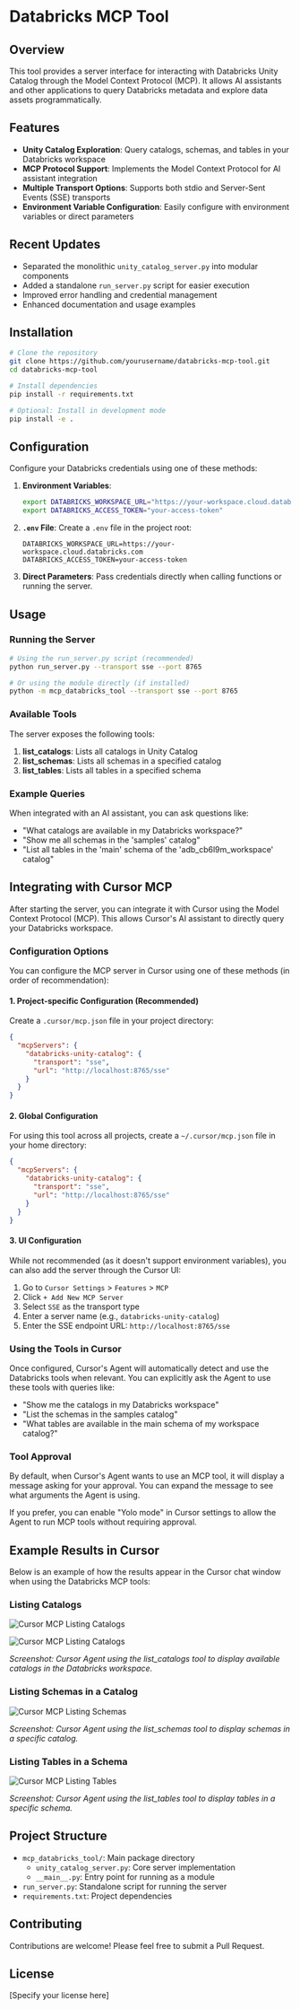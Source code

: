 # Databricks MCP Tool

## Overview
This tool provides a server interface for interacting with Databricks Unity Catalog through the Model Context Protocol (MCP). It allows AI assistants and other applications to query Databricks metadata and explore data assets programmatically.

## Features
- **Unity Catalog Exploration**: Query catalogs, schemas, and tables in your Databricks workspace
- **MCP Protocol Support**: Implements the Model Context Protocol for AI assistant integration
- **Multiple Transport Options**: Supports both stdio and Server-Sent Events (SSE) transports
- **Environment Variable Configuration**: Easily configure with environment variables or direct parameters

## Recent Updates
- Separated the monolithic `unity_catalog_server.py` into modular components
- Added a standalone `run_server.py` script for easier execution
- Improved error handling and credential management
- Enhanced documentation and usage examples

## Installation
```bash
# Clone the repository
git clone https://github.com/yourusername/databricks-mcp-tool.git
cd databricks-mcp-tool

# Install dependencies
pip install -r requirements.txt

# Optional: Install in development mode
pip install -e .
```

## Configuration
Configure your Databricks credentials using one of these methods:

1. **Environment Variables**:
   ```bash
   export DATABRICKS_WORKSPACE_URL="https://your-workspace.cloud.databricks.com"
   export DATABRICKS_ACCESS_TOKEN="your-access-token"
   ```

2. **`.env` File**:
   Create a `.env` file in the project root:
   ```
   DATABRICKS_WORKSPACE_URL=https://your-workspace.cloud.databricks.com
   DATABRICKS_ACCESS_TOKEN=your-access-token
   ```

3. **Direct Parameters**:
   Pass credentials directly when calling functions or running the server.

## Usage

### Running the Server
```bash
# Using the run_server.py script (recommended)
python run_server.py --transport sse --port 8765

# Or using the module directly (if installed)
python -m mcp_databricks_tool --transport sse --port 8765
```

### Available Tools
The server exposes the following tools:

1. **list_catalogs**: Lists all catalogs in Unity Catalog
2. **list_schemas**: Lists all schemas in a specified catalog
3. **list_tables**: Lists all tables in a specified schema

### Example Queries
When integrated with an AI assistant, you can ask questions like:
- "What catalogs are available in my Databricks workspace?"
- "Show me all schemas in the 'samples' catalog"
- "List all tables in the 'main' schema of the 'adb_cb6l9m_workspace' catalog"

## Integrating with Cursor MCP

After starting the server, you can integrate it with Cursor using the Model Context Protocol (MCP). This allows Cursor's AI assistant to directly query your Databricks workspace.

### Configuration Options

You can configure the MCP server in Cursor using one of these methods (in order of recommendation):

#### 1. Project-specific Configuration (Recommended)

Create a `.cursor/mcp.json` file in your project directory:

```json
{
  "mcpServers": {
    "databricks-unity-catalog": {
      "transport": "sse",
      "url": "http://localhost:8765/sse"
    }
  }
}
```

#### 2. Global Configuration

For using this tool across all projects, create a `~/.cursor/mcp.json` file in your home directory:

```json
{
  "mcpServers": {
    "databricks-unity-catalog": {
      "transport": "sse",
      "url": "http://localhost:8765/sse"
    }
  }
}
```

#### 3. UI Configuration

While not recommended (as it doesn't support environment variables), you can also add the server through the Cursor UI:

1. Go to `Cursor Settings` > `Features` > `MCP`
2. Click `+ Add New MCP Server`
3. Select `SSE` as the transport type
4. Enter a server name (e.g., `databricks-unity-catalog`)
5. Enter the SSE endpoint URL: `http://localhost:8765/sse`

### Using the Tools in Cursor

Once configured, Cursor's Agent will automatically detect and use the Databricks tools when relevant. You can explicitly ask the Agent to use these tools with queries like:

- "Show me the catalogs in my Databricks workspace"
- "List the schemas in the samples catalog"
- "What tables are available in the main schema of my workspace catalog?"

### Tool Approval

By default, when Cursor's Agent wants to use an MCP tool, it will display a message asking for your approval. You can expand the message to see what arguments the Agent is using.

If you prefer, you can enable "Yolo mode" in Cursor settings to allow the Agent to run MCP tools without requiring approval.

## Example Results in Cursor

Below is an example of how the results appear in the Cursor chat window when using the Databricks MCP tools:

### Listing Catalogs

![Cursor MCP Listing Catalogs](images/catalog_prompt.png)

![Cursor MCP Listing Catalogs](images/list_catalog.png)

*Screenshot: Cursor Agent using the list_catalogs tool to display available catalogs in the Databricks workspace.*

### Listing Schemas in a Catalog

![Cursor MCP Listing Schemas](images/list_schema.png)

*Screenshot: Cursor Agent using the list_schemas tool to display schemas in a specific catalog.*

### Listing Tables in a Schema

![Cursor MCP Listing Tables](images/list_tables.png)

*Screenshot: Cursor Agent using the list_tables tool to display tables in a specific schema.*

## Project Structure
- `mcp_databricks_tool/`: Main package directory
  - `unity_catalog_server.py`: Core server implementation
  - `__main__.py`: Entry point for running as a module
- `run_server.py`: Standalone script for running the server
- `requirements.txt`: Project dependencies

## Contributing
Contributions are welcome! Please feel free to submit a Pull Request.

## License
[Specify your license here]
